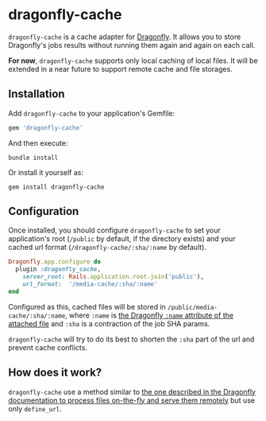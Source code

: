 # dragonfly-cache

`dragonfly-cache` is a cache adapter for [Dragonfly](http://markevans.github.io/dragonfly/). It allows you to store Dragonfly's jobs results without running them again and again on each call. 

**For now**, `dragonfly-cache` supports only local caching of local files. It will be extended in a near future to support remote cache and file storages. 

## Installation

Add `dragonfly-cache` to your application's Gemfile:

```ruby
gem 'dragonfly-cache'
```

And then execute:

```shell
bundle install
```

Or install it yourself as:

```shell
gem install dragonfly-cache
```

## Configuration

Once installed, you should configure `dragonfly-cache` to set your application's root (`/public` by default, if the directory exists) and your cached url format (`/dragonfly-cache/:sha/:name` by default).

```ruby
Dragonfly.app.configure do
  plugin :dragonfly_cache,
    server_root: Rails.application.root.join('public'),
    url_format:  '/media-cache/:sha/:name'
end
```

Configured as this, cached files will be stored in `/public/media-cache/:sha/:name`, where `:name` is [the Dragonfly `:name` attribute of the attached file](http://markevans.github.io/dragonfly/models#name-and-extension) and `:sha` is a contraction of the job SHA params.

`dragonfly-cache` will try to do its best to shorten the `:sha` part of the url and prevent cache conflicts.

## How does it work?

`dragonfly-cache` use a method similar to [the one described in the Dragonfly documentation to process files on-the-fly and serve them remotely](http://markevans.github.io/dragonfly/cache#processing-on-the-fly-and-serving-remotely) but use only `define_url`. 
